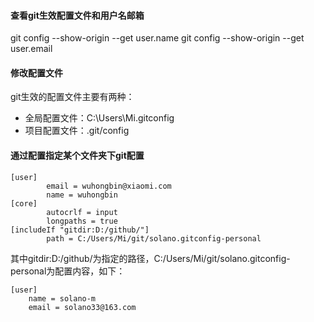 #### 查看git生效配置文件和用户名邮箱
git config --show-origin --get user.name
git config --show-origin --get user.email

#### 修改配置文件
git生效的配置文件主要有两种：
* 全局配置文件：C:\Users\Mi\.gitconfig
* 项目配置文件：.git/config

#### 通过配置指定某个文件夹下git配置
```gitexclude
[user]
        email = wuhongbin@xiaomi.com
        name = wuhongbin
[core]
        autocrlf = input
        longpaths = true
[includeIf "gitdir:D:/github/"]
        path = C:/Users/Mi/git/solano.gitconfig-personal
```
其中gitdir:D:/github/为指定的路径，C:/Users/Mi/git/solano.gitconfig-personal为配置内容，如下：
```gitexclude
[user]
	name = solano-m
	email = solano33@163.com
```